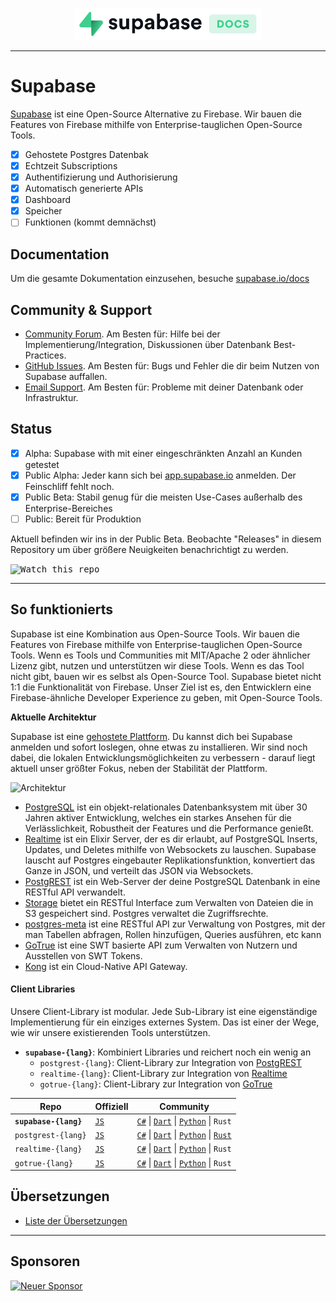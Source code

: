 <p align="center">
<img width="300" src="https://raw.githubusercontent.com/supabase/supabase/master/web/static/supabase-light-with-background.svg"/>
</p>

---

# Supabase

[Supabase](https://supabase.io) ist eine Open-Source Alternative zu Firebase. Wir bauen die Features von Firebase mithilfe von Enterprise-tauglichen Open-Source Tools.

- [x] Gehostete Postgres Datenbak
- [x] Echtzeit Subscriptions
- [x] Authentifizierung und Authorisierung
- [x] Automatisch generierte APIs
- [x] Dashboard
- [x] Speicher
- [ ] Funktionen (kommt demnächst)

## Documentation

Um die gesamte Dokumentation einzusehen, besuche [supabase.io/docs](https://supabase.io/docs)

## Community & Support

- [Community Forum](https://github.com/supabase/supabase/discussions). Am Besten für: Hilfe bei der Implementierung/Integration, Diskussionen über Datenbank Best-Practices.
- [GitHub Issues](https://github.com/supabase/supabase/issues). Am Besten für: Bugs und Fehler die dir beim Nutzen von Supabase auffallen.
- [Email Support](https://supabase.io/docs/support#business-support). Am Besten für: Probleme mit deiner Datenbank oder Infrastruktur.

## Status

- [x] Alpha: Supabase with mit einer eingeschränkten Anzahl an Kunden getestet
- [x] Public Alpha: Jeder kann sich bei [app.supabase.io](https://app.supabase.io) anmelden. Der Feinschliff fehlt noch.
- [x] Public Beta: Stabil genug für die meisten Use-Cases außerhalb des Enterprise-Bereiches
- [ ] Public: Bereit für Produktion

Aktuell befinden wir ins in der Public Beta. Beobachte "Releases" in diesem Repository um über größere Neuigkeiten benachrichtigt zu werden.

<kbd><img src="https://gitcdn.link/repo/supabase/supabase/master/web/static/watch-repo.gif" alt="Watch this repo"/></kbd>

---

## So funktionierts

Supabase ist eine Kombination aus Open-Source Tools.
Wir bauen die Features von Firebase mithilfe von Enterprise-tauglichen Open-Source Tools.
Wenn es Tools und Communities mit MIT/Apache 2 oder ähnlicher Lizenz gibt, nutzen und unterstützen wir diese Tools.
Wenn es das Tool nicht gibt, bauen wir es selbst als Open-Source Tool.
Supabase bietet nicht 1:1 die Funktionalität von Firebase.
Unser Ziel ist es, den Entwicklern eine Firebase-ähnliche Developer Experience zu geben, mit Open-Source Tools.

**Aktuelle Architektur**

Supabase ist eine [gehostete Plattform](https://app.supabase.io).
Du kannst dich bei Supabase anmelden und sofort loslegen, ohne etwas zu installieren.
Wir sind noch dabei, die lokalen Entwicklungsmöglichkeiten zu verbessern - darauf liegt aktuell unser größter Fokus, neben der Stabilität der Plattform.

![Architektur](https://supabase.io/assets/images/supabase-architecture-9050a7317e9ec7efb7807f5194122e48.png)

- [PostgreSQL](https://www.postgresql.org/) ist ein objekt-relationales Datenbanksystem mit über 30 Jahren aktiver Entwicklung, welches ein starkes Ansehen für die Verlässlichkeit, Robustheit der Features und die Performance genießt.
- [Realtime](https://github.com/supabase/realtime) ist ein Elixir Server, der es dir erlaubt, auf PostgreSQL Inserts, Updates, und Deletes mithilfe von Websockets zu lauschen. Supabase lauscht auf Postgres eingebauter Replikationsfunktion, konvertiert das Ganze in JSON, und verteilt das JSON via Websockets.
- [PostgREST](http://postgrest.org/) ist ein Web-Server der deine PostgreSQL Datenbank in eine RESTful API verwandelt.
- [Storage](https://github.com/supabase/storage-api) bietet ein RESTful Interface zum Verwalten von Dateien die in S3 gespeichert sind. Postgres verwaltet die Zugriffsrechte.
- [postgres-meta](https://github.com/supabase/postgres-meta) ist eine RESTful API zur Verwaltung von Postgres, mit der man Tabellen abfragen, Rollen hinzufügen, Queries ausführen, etc kann
- [GoTrue](https://github.com/netlify/gotrue) ist eine SWT basierte API zum Verwalten von Nutzern und Ausstellen von SWT Tokens.
- [Kong](https://github.com/Kong/kong) ist ein Cloud-Native API Gateway.

#### Client Libraries

Unsere Client-Library ist modular. Jede Sub-Library ist eine eigenständige Implementierung für ein einziges externes System.
Das ist einer der Wege, wie wir unsere existierenden Tools unterstützen.

- **`supabase-{lang}`**: Kombiniert Libraries und reichert noch ein wenig an
  - `postgrest-{lang}`: Client-Library zur Integration von [PostgREST](https://github.com/postgrest/postgrest)
  - `realtime-{lang}`: Client-Library zur Integration von [Realtime](https://github.com/supabase/realtime)
  - `gotrue-{lang}`: Client-Library zur Integration von [GoTrue](https://github.com/netlify/gotrue)

| Repo                  | Offiziell                                        | Community                                                                                                                                                                                                                  |
| --------------------- | ------------------------------------------------ | -------------------------------------------------------------------------------------------------------------------------------------------------------------------------------------------------------------------------- |
| **`supabase-{lang}`** | [`JS`](https://github.com/supabase/supabase-js)  | [`C#`](https://github.com/supabase/supabase-csharp) \| [`Dart`](https://github.com/supabase/supabase-dart) \| [`Python`](https://github.com/supabase/supabase-py) \| `Rust`                                                |
| `postgrest-{lang}`    | [`JS`](https://github.com/supabase/postgrest-js) | [`C#`](https://github.com/supabase/postgrest-csharp) \| [`Dart`](https://github.com/supabase/postgrest-dart) \| [`Python`](https://github.com/supabase/postgrest-py) \| [`Rust`](https://github.com/supabase/postgrest-rs) |
| `realtime-{lang}`     | [`JS`](https://github.com/supabase/realtime-js)  | [`C#`](https://github.com/supabase/realtime-csharp) \| [`Dart`](https://github.com/supabase/realtime-dart) \| [`Python`](https://github.com/supabase/realtime-py) \| `Rust`                                                |
| `gotrue-{lang}`       | [`JS`](https://github.com/supabase/gotrue-js)    | [`C#`](https://github.com/supabase/gotrue-csharp) \| [`Dart`](https://github.com/supabase/gotrue-dart) \| [`Python`](https://github.com/supabase/gotrue-py) \| `Rust`                                                      |

<!--- Remove this list if you're traslating to another language, it's hard to keep updated across multiple files-->
<!--- Keep only the link to the list of translation files-->
## Übersetzungen

- [Liste der Übersetzungen](/i18n/languages.md) <!--- Keep only the this-->

---

## Sponsoren

[![Neuer Sponsor](https://user-images.githubusercontent.com/10214025/90518111-e74bbb00-e198-11ea-8f88-c9e3c1aa4b5b.png)](https://github.com/sponsors/supabase)
